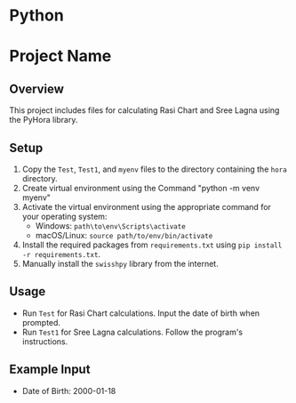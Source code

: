 # Python
# Project Name

## Overview
This project includes files for calculating Rasi Chart and Sree Lagna using the PyHora library.

## Setup
1. Copy the `Test`, `Test1`, and `myenv` files to the directory containing the `hora` directory.
2. Create virtual environment using the Command "python -m venv myenv"
3. Activate the virtual environment using the appropriate command for your operating system:
   - Windows: `path\to\env\Scripts\activate`
   - macOS/Linux: `source path/to/env/bin/activate`
4. Install the required packages from `requirements.txt` using `pip install -r requirements.txt`.
5. Manually install the `swisshpy` library from the internet.

## Usage
- Run `Test` for Rasi Chart calculations. Input the date of birth when prompted.
- Run `Test1` for Sree Lagna calculations. Follow the program's instructions.

## Example Input
- Date of Birth: 2000-01-18
